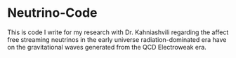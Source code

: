 # Neutrino-Code
This is code I write for my research with Dr. Kahniashvili regarding the affect free streaming neutrinos in the early universe radiation-dominated era have on the gravitational waves generated from the QCD Electroweak era.
